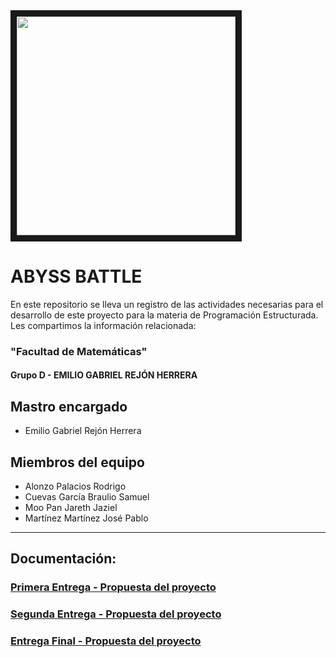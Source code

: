
<img src="" width="350" height="350" border="10"/>

# ABYSS BATTLE

En este repositorio se lleva un registro de las actividades necesarias para el desarrollo de este proyecto para la materia de Programación Estructurada. Les compartimos la información relacionada:

### "Facultad de Matemáticas"
#### Grupo D - EMILIO GABRIEL REJÓN HERRERA

## Mastro encargado
 - Emilio Gabriel Rejón Herrera

## Miembros del equipo
 - Alonzo Palacios Rodrigo
 - Cuevas García Braulio Samuel
 - Moo Pan Jareth Jaziel
 - Martínez Martínez José Pablo

---
## Documentación:
### [Primera Entrega - Propuesta del proyecto]()
### [Segunda Entrega - Propuesta del proyecto]()
### [Entrega Final - Propuesta del proyecto]()



